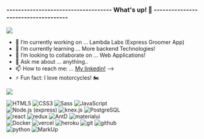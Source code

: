 ### ------------------------------------  What's up! 👋  ------------------------------------

<img align="center" src="https://i.imgur.com/o1xpsU2.gif"/>


- 🔭 I’m currently working on ... Lambda Labs (Express Groomer App)
- 🌱 I’m currently learning ... More backend Technologies!
- 👯 I’m looking to collaborate on ... Web Applications!
- 💬 Ask me about ... anything..
- 📫 How to reach me: ... [My linkedin!](https://www.linkedin.com/in/kaleb-johnson1/)
-->
- ⚡ Fun fact: I love motorcycles! 🏍

<img align="center" src="https://i.ibb.co/RpKCMgm/my-skills.png"/>

![HTML5](https://img.shields.io/badge/html%205-006167?style=for-the-badge&logo=html5&logoColor=white&labelColor=141321)
![CSS3](https://img.shields.io/badge/css%203-006167?style=for-the-badge&logo=css3&logoColor=white&labelColor=141321)
![Sass](https://img.shields.io/badge/sass-006167?style=for-the-badge&logo=sass&logoColor=white&labelColor=141321)
![JavaScript](https://img.shields.io/badge/-JavaScript-006167?style=for-the-badge&logo=javascript&logoColor=white&labelColor=141321)
<br>
![Node.js (express)](https://img.shields.io/badge/-node.js-006167?style=for-the-badge&logo=Node.js&logoColor=white&labelColor=141321)
![knex.js](https://img.shields.io/badge/-knex.js-006167?style=for-the-badge&logo=google&logoColor=white&labelColor=141321)
![PostgreSQL](https://img.shields.io/badge/-postgresql-006167?style=for-the-badge&logo=PostgreSQL&logoColor=white&labelColor=141321)
<br>
![react](https://img.shields.io/badge/react-006167?style=for-the-badge&logo=react&logoColor=white&labelColor=141321)
![redux](https://img.shields.io/badge/-redux-006167?style=for-the-badge&logo=redux&logoColor=white&labelColor=141321)
![AntD](https://img.shields.io/badge/-AntD-006167?style=for-the-badge&logo=Ant&logoColor=white&labelColor=141321)
![materialui](https://img.shields.io/badge/-materialui-006167?style=for-the-badge&logo=google&logoColor=white&labelColor=141321)
<br>
![Docker](https://img.shields.io/badge/-Docker-006167?style=for-the-badge&logo=Docker&logoColor=white&labelColor=141321)
![vercel](https://img.shields.io/badge/-vercel-006167?style=for-the-badge&logo=vercel&logoColor=white&labelColor=141321)
![heroku](https://img.shields.io/badge/-heroku-006167?style=for-the-badge&logo=heroku&logoColor=white&labelColor=141321)
![git](https://img.shields.io/badge/-git-006167?style=for-the-badge&logo=git&logoColor=white&labelColor=141321)
![github](https://img.shields.io/badge/-github-006167?style=for-the-badge&logo=github&logoColor=white&labelColor=141321)
<br>
![python](https://img.shields.io/badge/-python-006167?style=for-the-badge&logo=python&logoColor=white&labelColor=141321)
![MarkUp](https://img.shields.io/badge/-MarkUp-006167?style=for-the-badge&logo=Markdown&logoColor=white&labelColor=141321)

